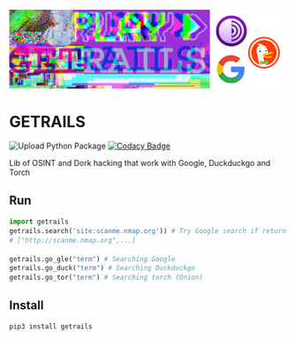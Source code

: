 ![Getrails](img/banner.png)

# GETRAILS

![Upload Python Package](https://github.com/Jul10l1r4/getrails/workflows/Upload%20Python%20Package/badge.svg) [![Codacy Badge](https://api.codacy.com/project/badge/Grade/fc02078872134bbc93b9e79a777dc14e)](https://app.codacy.com/manual/Jul10l1r4/getrails?utm_source=github.com&utm_medium=referral&utm_content=Jul10l1r4/getrails&utm_campaign=Badge_Grade_Dashboard)

Lib of OSINT and Dork hacking that work with Google, Duckduckgo and Torch

## Run

```python
import getrails
getrails.search('site:scanme.nmap.org')) # Try Google search if return error use Duckduckgo
# ["http://scanme.nmap.org",...]

getrails.go_gle("term") # Searching Google
getrails.go_duck("term") # Searching Duckduckgo
getrails.go_tor("term") # Searching torch (Onion)
```

## Install

```pypi
pip3 install getrails
```
